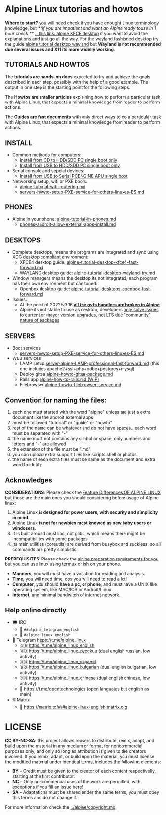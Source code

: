 Alpine Linux tutorias and howtos
=================================

**Where to start?** you will need check if you have enought Linux terminology knowledge, but 
_**if you are impatient and want an Alpine ready touse in 1 hour check **_ [.. this link: alpine XFCE desktop](alpine-tutorial-desktop-xfce4-fast-forward.md) 
if you want to avoid the explanations and just go all the way. For the wayland fashioned 
desktop try the guide [alpine tutorial desktop wayland](alpine-tutorial-desktop-wayland-try.md) 
but **Wayland is not recommended due several issues and X11 its more widelly working**.

## TUTORIALS AND HOWTOS

The **tutorials are hands-on docs** expected to try and achieve the goals described 
in each step, possibly with the help of a good example. The output in one step 
is the starting point for the following steps.

The **Howtos are smaller articles** explaining how to perform a particular task 
with Alpine Linux, that expects a minimal knowledge from reader to perform actions. 

The **Guides are fast documents** with only direct ways to do a particular task
with Alpine Linux, that expects a minimal knowledge from reader to perform actions. 

## INSTALL

* Common methods for computers:
    * [Install from CD to HDD/SDD PC single boot only](alpine-install-from-cd-to-disk-pc-single-boot-only.md)
    * [Install from USB to HDD/SDD PC single boot only](alpine-install-from-usb-to-disk-pc-single-boot-only.md)
* Serial console and sepcial devices:
    * [Install from USB to Serial PCENGINE APU single boot](alpine-install-from-cd-to-pcengine-apu-single-boot.md)
* Networking setup, wifi or PXE boots:
    * [alpine-tutorial-wifi-routering.md](alpine-tutorial-wifi-routering.md)
    * [servers-howto-setup-PXE-service-for-others-linuxes-ES.md](servers-howto-setup-PXE-service-for-others-linuxes-ES.md)

## PHONES

* Alpine in your phone: [alpine-tutorial-in-phones.md](alpine-tutorial-in-phones.md)
    * [phones-androit-allow-external-apps-install.md](phones-androit-allow-external-apps-install.md)

## DESKTOPS

* Complete desktops, means the programs are integrated and sync using XDG desktop compliant environment:
    * XFCE4 desktop guide: [alpine-tutorial-desktop-xfce4-fast-forward.md](alpine-tutorial-desktop-xfce4-fast-forward.md)
    * WAYLAND desktop guide: [alpine-tutorial-desktop-wayland-try.md](alpine-tutorial-desktop-wayland-try.md)
* Window managers means the desktop its not integrated, each program has their own environment but can tuned:
    * Openbox desktop guide: [alpine-tutorial-desktops-openbox-fast-forward.md](alpine-tutorial-desktops-openbox-fast-forward.md)
* Issues:
    * At the point of 2022/v3.16 **[all the gvfs handlers are broken in Alpine](https://gitlab.alpinelinux.org/alpine/aports/-/issues/14183)**
    * Alpine its not stable to use as desktop, developers [only solve issues to current or mayor version upgrades, not LTS due "community" nature of packages](https://gitlab.alpinelinux.org/alpine/aports/-/issues/14182#note_262134)

## SERVERS

* Boot services
    * [servers-howto-setup-PXE-service-for-others-linuxes-ES.md](servers-howto-setup-PXE-service-for-others-linuxes-ES.md)
* WEB services
    * LAMP setup [server-alpine-LAMP-professional-fast-forward.md](server-alpine-LAMP-professional-fast-forward.md) (this one includes apache2+ssl+php+odbc+postgres+mysql)
    * Deploy gitea [alpine-howto-gitea-package.md](alpine-howto-gitea-package.md)
    * Rails app [alpine-how-to-rails.md (WIP)](tutorials/alpine-how-to-rails.md)
    * Filebrowser [alpine-howto-filebrowser-service.md](tutorials/alpine-howto-filebrowser-service.md)

## Convention for naming the files:

1. each one must started with the word "alpine" unless are just a extra document like the androit external apps
2. must be followed "tutorial" or "guide" or "howto" 
3. rest of the name can be whatever and do not have spaces.. each word must be separated with "-"
4. the name must not contains any simbol or space, only numbers and letters and "-" are allowed
5. the extension of the file must be ".md"
6. you can upload extra support files like scripts shell or photos
7. the name of each extra files must be same as the document and extra word to idetify


## Acknowledges

**CONSIDERATIONS**: Please check the [Feature Differences OF ALPINE LINUX](../documents/README.md#feature-differences) 
but those are the main ones you should considering before usage of Alpine linux:

1. Alpine Linux **is designed for power users, with security and simplicity in mind**.
2. Alpine Linux **is not for newbies most knowed as new baby users or windosers**.
3. It is built around musl libc, not glibc, which means there might be incompatibilites with some packages
4. Its main utilities (coreutils) are derived from busybox and suckless, so all commands are pretty simplistic

**PREREQUISITES**: Please check the [alpine preparation requirements for you](alpine-newbie-prepare.md) 
but you can use linux using [termux](tutorial-alpine-in-phone.md) or [ish](tutorial-alpine-in-phone.md) on your phone.

* **Manners**, you will must have a vocation for reading and analysis.
* **Time**, you will need time, cos you will need to read a lot!
* **Computer**, you should **have a pc, or phone**, and must have a UNIX like operating system, like MAC/IOS or Androit/Linux
* **Internet**, and minimal bandwitch of internet network.. 

## Help online directly

- 🗯 IRC
  - 💬 `##alpine_telegram_english`
  - 💬 `#alpine_linux_english`
- 📱 Telegram https://t.me/alpine_linux
  - 🇬🇧 https://t.me/alpine_linux_english
  - 🇷🇺 https://t.me/alpine_linux_pycckuu (dual english russian, low activity)
  - 🇨🇴 https://t.me/alpine_linux_espanol
  - 🇧🇬 https://t.me/alpine_linux_bulgarian (dual english bulgarian, low activity)
  - 🇨🇳 https://t.me/alpine_linux_chinese (dual english chinese, low activity)
  - 📡 https://t.me/opentechnologies (open languajes but english as main)
- ⛓ Matrix
  - 👥 https://matrix.to/#/#alpine-linux-english:matrix.org

# LICENSE

**CC BY-NC-SA**: this project allows reusers to distribute, remix, adapt, and build upon the material 
in any medium or format for noncommercial purposes only, and only so long as attribution is given 
to the creators involved. If you remix, adapt, or build upon the material, you must license the modified 
material under identical terms,  includes the following elements:

* **BY**  – Credit must be given to the creator of each content respectivelly, starting at the first contributor.
* **NC**  – Only noncommercial uses of the work are permitted, with exceptions if you fill an issue here!
* **SA**  – Adaptations must be shared under the same terms, you must obey this terms and do not change it.

For more information check the [../alpine/copyright.md](../alpine/copyright.md)

